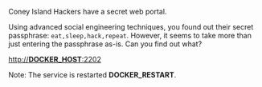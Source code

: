 Coney Island Hackers have a secret web portal.

Using advanced social engineering techniques, you found out their secret passphrase: `eat,sleep,hack,repeat`. However, it seems to take more than just entering the passphrase as-is. Can you find out what?

[http://__DOCKER_HOST__:2202](http://__DOCKER_HOST__:2202)

Note: The service is restarted __DOCKER_RESTART__.